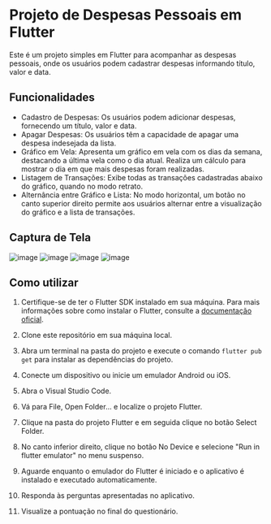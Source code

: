 # Projeto de Despesas Pessoais em Flutter

Este é um projeto simples em Flutter para acompanhar as despesas pessoais, onde os usuários podem cadastrar despesas informando título, valor e data.

## Funcionalidades

- Cadastro de Despesas: Os usuários podem adicionar despesas, fornecendo um título, valor e data.
- Apagar Despesas: Os usuários têm a capacidade de apagar uma despesa indesejada da lista.
- Gráfico em Vela: Apresenta um gráfico em vela com os dias da semana, destacando a última vela como o dia atual. Realiza um cálculo para mostrar o dia em que mais despesas foram realizadas.
- Listagem de Transações: Exibe todas as transações cadastradas abaixo do gráfico, quando no modo retrato.
- Alternância entre Gráfico e Lista: No modo horizontal, um botão no canto superior direito permite aos usuários alternar entre a visualização do gráfico e a lista de transações.

## Captura de Tela
![image](https://github.com/MatheusGMartins/expenses/assets/67931291/b05006c5-8eed-4df8-bbe4-389c12a00be7)
![image](https://github.com/MatheusGMartins/expenses/assets/67931291/75620b11-2d8c-4615-8bcf-c7524f99150a)
![image](https://github.com/MatheusGMartins/expenses/assets/67931291/cb8003e9-1632-4346-ace3-9baa43f6c4c0)
![image](https://github.com/MatheusGMartins/expenses/assets/67931291/d8866645-8d6f-416b-a5dc-26313d04630e)

## Como utilizar

1. Certifique-se de ter o Flutter SDK instalado em sua máquina. Para mais informações sobre como instalar o Flutter, consulte a [documentação oficial](https://flutter.dev/docs/get-started/install).
   
2. Clone este repositório em sua máquina local.

3. Abra um terminal na pasta do projeto e execute o comando `flutter pub get` para instalar as dependências do projeto.

4. Conecte um dispositivo ou inicie um emulador Android ou iOS.

5. Abra o Visual Studio Code.
 
6. Vá para File, Open Folder... e localize o projeto Flutter.
 
7. Clique na pasta do projeto Flutter e em seguida clique no botão Select Folder.
 
8. No canto inferior direito, clique no botão No Device e selecione "Run in flutter emulator" no menu suspenso.
 
9. Aguarde enquanto o emulador do Flutter é iniciado e o aplicativo é instalado e executado automaticamente.

10. Responda às perguntas apresentadas no aplicativo.
 
11. Visualize a pontuação no final do questionário.
